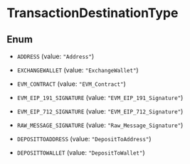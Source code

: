 

# TransactionDestinationType

## Enum


* `ADDRESS` (value: `"Address"`)

* `EXCHANGEWALLET` (value: `"ExchangeWallet"`)

* `EVM_CONTRACT` (value: `"EVM_Contract"`)

* `EVM_EIP_191_SIGNATURE` (value: `"EVM_EIP_191_Signature"`)

* `EVM_EIP_712_SIGNATURE` (value: `"EVM_EIP_712_Signature"`)

* `RAW_MESSAGE_SIGNATURE` (value: `"Raw_Message_Signature"`)

* `DEPOSITTOADDRESS` (value: `"DepositToAddress"`)

* `DEPOSITTOWALLET` (value: `"DepositToWallet"`)



